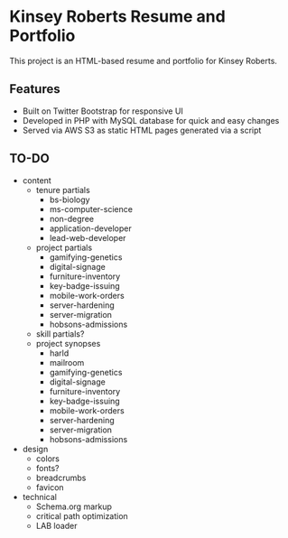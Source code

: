 # Kinsey Roberts Resume and Portfolio
This project is an HTML-based resume and portfolio for Kinsey Roberts.

## Features
* Built on Twitter Bootstrap for responsive UI
* Developed in PHP with MySQL database for quick and easy changes
* Served via AWS S3 as static HTML pages generated via a script

## TO-DO
* content
  * tenure partials
    * bs-biology
    * ms-computer-science
    * non-degree
    * application-developer
    * lead-web-developer
  * project partials
    * gamifying-genetics
    * digital-signage
    * furniture-inventory
    * key-badge-issuing
    * mobile-work-orders
    * server-hardening
    * server-migration
    * hobsons-admissions
  * skill partials?
  * project synopses
    * harld
    * mailroom
    * gamifying-genetics
    * digital-signage
    * furniture-inventory
    * key-badge-issuing
    * mobile-work-orders
    * server-hardening
    * server-migration
    * hobsons-admissions
* design
  * colors
  * fonts?
  * breadcrumbs
  * favicon
* technical
  * Schema.org markup
  * critical path optimization
  * LAB loader
